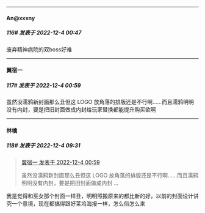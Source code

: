 

*****

####  An@xxxny  
##### 116#       发表于 2022-12-4 00:47

废弃精神病院的双boss好难



*****

####  翼宿一  
##### 117#       发表于 2022-12-4 00:59

虽然没濡鸦新封面那么丑但这 LOGO 放角落的排版还是不行啊……而且濡鸦明明没有内封，要是把旧封面做成内封给玩家替换都能提升购买欲啊



*****

####  林檎  
##### 118#       发表于 2022-12-4 09:31

<blockquote><a href="httphttps://bbs.saraba1st.com/2b/forum.php?mod=redirect&amp;goto=findpost&amp;pid=58752521&amp;ptid=2092302" target="_blank">翼宿一 发表于 2022-12-4 00:59</a>

虽然没濡鸦新封面那么丑但这 LOGO 放角落的排版还是不行啊……而且濡鸦明明没有内封，要是把旧封面做成内封 ...</blockquote>
我是觉得和巫女那个封面一样丑，明明照搬原来的都比新的好，以前的封面设计讲究一个意境，现在都搞得跟好莱坞海报一样，怎么俗怎么来

